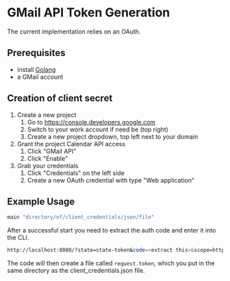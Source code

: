 # GMail API Token Generation

The current implementation relies on an OAuth.

## Prerequisites

- install [Golang](https://go.dev/doc/install)
- a GMail account

## Creation of client secret

1. Create a new project
   1. Go to <https://console.developers.google.com>
   1. Switch to your work account if need be (top right)
   1. Create a new project dropdown, top left next to your domain
1. Grant the project Calendar API access
   1. Click "GMail API"
   1. Click "Enable"
1. Grab your credentials
   1. Click "Credentials" on the left side
   1. Create a new OAuth credential with type "Web application"

## Example Usage

```bash
main "directory/of/client_credentials/json/file"
```

After a successful start you need to extract the auth code and enter it into the CLI.

```bash
http://localhost:8080/?state=state-token&code=<extract this>&scope=https://www.googleapis.com/auth/gmail.modify
```

The code will then create a file called `request.token`, which you put in the same directory as the client_credentials.json file.
